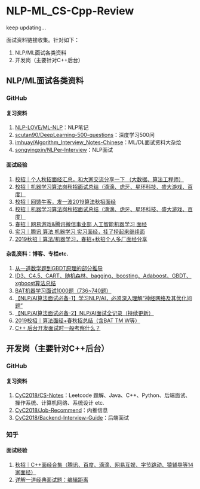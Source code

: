 # NLP-ML_CS-Cpp-Review

keep updating...

面试资料链接收集。针对如下：
1. NLP/ML面试各类资料
2. 开发岗（主要针对C++后台）


## NLP/ML面试各类资料
### GitHub
#### 复习资料
1. [NLP-LOVE/ML-NLP](https://github.com/NLP-LOVE/ML-NLP)：NLP笔记
2. [scutan90/DeepLearning-500-questions](https://github.com/scutan90/DeepLearning-500-questions)：深度学习500问
3. [imhuay/Algorithm_Interview_Notes-Chinese](https://github.com/imhuay/Algorithm_Interview_Notes-Chinese)：ML/DL面试资料大杂烩
4. [songyingxin/NLPer-Interview](https://github.com/songyingxin/NLPer-Interview)：NLP面试

#### 面试经验
1. [校招｜个人秋招面经汇总，和大家交流分享一下 （大数据、算法工程师）](https://zhuanlan.zhihu.com/p/90696087)
2. [校招｜机器学习算法岗秋招面试总结（滴滴、虎牙、星环科技、盛大游戏、百度）](https://zhuanlan.zhihu.com/p/90287650)
3. [校招｜回馈牛客，发一波2019算法秋招面经](https://zhuanlan.zhihu.com/p/89495389)
4. [校招｜机器学习算法岗秋招面试总结（滴滴、虎牙、星环科技、盛大游戏、百度）](https://zhuanlan.zhihu.com/p/90287650)
5. [春招｜网易游戏&腾讯微信事业部 人工智能机器学习 面经](https://zhuanlan.zhihu.com/p/59259010)
6. [实习｜腾讯 算法 机器学习 实习面经，挂了捞起来继续面](https://zhuanlan.zhihu.com/p/73153825)
7. [2019秋招｜算法/机器学习，春招+秋招个人多厂面经分享](https://zhuanlan.zhihu.com/p/46596845)

#### 杂乱资料：博客、专栏etc.
1. [从一道数学题到GBDT原理的部分推导](https://zhuanlan.zhihu.com/p/76002032)
2. [ID3、C4.5、CART、随机森林、bagging、boosting、Adaboost、GBDT、xgboost算法总结](https://zhuanlan.zhihu.com/p/34534004)
3. [BAT机器学习面试1000题（736~740题）](https://zhuanlan.zhihu.com/p/52882004)
4. [【NLP/AI算法面试必备-1】学习NLP/AI，必须深入理解“神经网络及其优化问题”](https://zhuanlan.zhihu.com/p/56633392)
5. [【NLP/AI算法面试必备-2】NLP/AI面试全记录（持续更新）](https://zhuanlan.zhihu.com/p/57153934)
6. [2019校招｜算法面经+春秋招总结（含BAT TM W等）](https://zhuanlan.zhihu.com/p/47150666)
7. [C++ 后台开发面试时一般考察什么？](https://www.zhihu.com/collection/439607189)


## 开发岗（主要针对C++后台）
### GitHub
#### 复习资料
1. [CyC2018/CS-Notes](https://github.com/CyC2018/CS-Notes)：Leetcode 题解、Java、C++、Python、后端面试、操作系统、计算机网络、系统设计 etc.
2. [CyC2018/Job-Recommend](https://github.com/CyC2018/Job-Recommend)：内推信息
3. [CyC2018/Backend-Interview-Guide](https://github.com/CyC2018/Backend-Interview-Guide)：后端面试

### 知乎
#### 面试经验
1. [秋招｜C++面经合集（腾讯、百度、滴滴、网易互娱、字节跳动、猿辅导等14家面经）](https://zhuanlan.zhihu.com/p/91838785)
2. [详解一道经典面试题：编辑距离](https://zhuanlan.zhihu.com/p/80682302)

